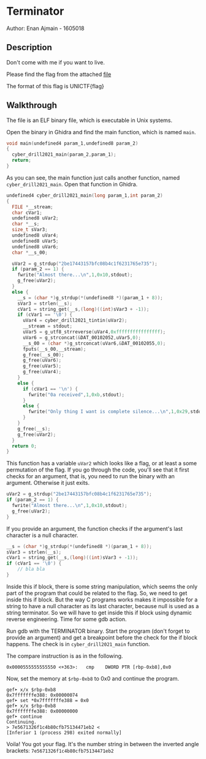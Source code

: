 # Terminator

Author: Enan Ajmain - 1605018

## Description

Don't come with me if you want to live.

Please find the flag from the attached [file](./assets/ctf_files/TERMINATOR)

The format of this flag is UNICTF{flag}

## Walkthrough

The file is an ELF binary file, which is executable in Unix systems.

Open the binary in Ghidra and find the main function, which is named `main`.

```c
void main(undefined4 param_1,undefined8 param_2)
{
  cyber_drill2021_main(param_2,param_1);
  return;
}
```

As you can see, the main function just calls another function, named
`cyber_drill2021_main`. Open that function in Ghidra.

```c
undefined4 cyber_drill2021_main(long param_1,int param_2)
{
  FILE *__stream;
  char cVar1;
  undefined8 uVar2;
  char *__s;
  size_t sVar3;
  undefined8 uVar4;
  undefined8 uVar5;
  undefined8 uVar6;
  char *__s_00;

  uVar2 = g_strdup("2be17443157bfc08b4c1f6231765e735");
  if (param_2 == 1) {
    fwrite("Almost there...\n",1,0x10,stdout);
    g_free(uVar2);
  }
  else {
    __s = (char *)g_strdup(*(undefined8 *)(param_1 + 8));
    sVar3 = strlen(__s);
    cVar1 = string_get(__s,(long)((int)sVar3 + -1));
    if (cVar1 == '\0') {
      uVar4 = cyber_drill2021_tintin(uVar2);
      __stream = stdout;
      uVar5 = g_utf8_strreverse(uVar4,0xffffffffffffffff);
      uVar6 = g_strconcat(&DAT_00102052,uVar5,0);
      __s_00 = (char *)g_strconcat(uVar6,&DAT_00102055,0);
      fputs(__s_00,__stream);
      g_free(__s_00);
      g_free(uVar6);
      g_free(uVar5);
      g_free(uVar4);
    }
    else {
      if (cVar1 == '\n') {
        fwrite("0a received",1,0xb,stdout);
      }
      else {
        fwrite("Only thing I want is complete silence...\n",1,0x29,stdout);
      }
    }
    g_free(__s);
    g_free(uVar2);
  }
  return 0;
}
```

This function has a variable `uVar2` which looks like a flag, or at least a some
permutation of the flag. If you go through the code, you'll see that it first
checks for an argument, that is, you need to run the binary with an argument.
Otherwise it just exits.

```c
uVar2 = g_strdup("2be17443157bfc08b4c1f6231765e735");
if (param_2 == 1) {
  fwrite("Almost there...\n",1,0x10,stdout);
  g_free(uVar2);
}
```

If you provide an argument, the function checks if the argument's last character
is a null character.
```c
__s = (char *)g_strdup(*(undefined8 *)(param_1 + 8));
sVar3 = strlen(__s);
cVar1 = string_get(__s,(long)((int)sVar3 + -1));
if (cVar1 == '\0') {
    // bla bla
}
```

Inside this if block, there is some string manipulation, which seems the only
part of the program that could be related to the flag. So, we need to get inside
this if block. But the way C programs works makes it impossible for a string to
have a null character as its last character, because null is used as a
string terminator. So we will have to get inside this if block using dynamic
reverse engineering. Time for some gdb action.

Run gdb with the TERMINATOR binary. Start the program (don't forget to provide
an argument) and get a breakpoint before the check for the if block happens. The
check is in `cyber_drill2021_main` function.

The compare instruction is as in the following.

```gdb
0x0000555555555550 <+363>:   cmp    DWORD PTR [rbp-0xb8],0x0
```

Now, set the memory at `$rbp-0xb8` to 0x0 and continue the program.

```gdb
gef➤ x/x $rbp-0xb8
0x7fffffffe388: 0x00000074
gef➤ set *0x7fffffffe388 = 0x0
gef➤ x/x $rbp-0xb8
0x7fffffffe388: 0x00000000
gef➤ continue
Continuing.
> 7e5671326f1c4b80cfb75134471eb2 <
[Inferior 1 (process 298) exited normally]
```

Voila! You got your flag. It's the number string in between the inverted angle
brackets: `7e5671326f1c4b80cfb75134471eb2`

